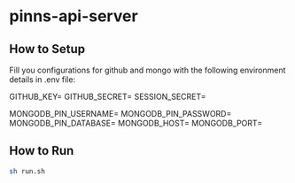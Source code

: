 # pinns-api-server

## How to Setup
Fill you configurations for github and mongo with the following environment details in .env file:

GITHUB_KEY=
GITHUB_SECRET=
SESSION_SECRET=

MONGODB_PIN_USERNAME=
MONGODB_PIN_PASSWORD=
MONGODB_PIN_DATABASE=
MONGODB_HOST=
MONGODB_PORT=

## How to Run
```sh
sh run.sh
```
